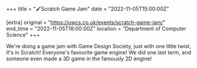+++
title = "🖌️Scratch Game Jam"
date = "2022-11-05T15:00:00Z"

[extra]
original = "https://uwcs.co.uk/events/scratch-game-jam/"    
end_time = "2022-11-05T18:00:00Z"
location = "Department of Computer Science"
+++

We're doing a game jam with Game Design Society, just with one little twist, it's in Scratch! Everyone's favourite game engine! We did one last term, and someone even made a 3D game in the famously 2D engine!

